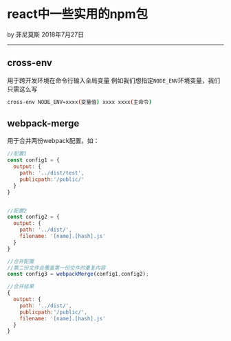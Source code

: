 

# react中一些实用的npm包

by 菲尼莫斯 2018年7月27日

---

## cross-env

用于跨开发环境在命令行输入全局变量
例如我们想指定```NODE_ENV```环境变量，我们只需这么写
```bash
cross-env NODE_ENV=xxxx(变量值) xxxx xxxx(主命令)
```

## webpack-merge

用于合并两份webpack配置，如：
```js
//配置1
const config1 = {
  output: {
    path: '../dist/test',
    publicpath:'/public/'
  }
}


//配置2
const config2 = {
  output: {
    path: '../dist/',
    filename: '[name].[hash].js'
  }
}

//合并配置
//第二份文件会覆盖第一份文件的重复内容
const config3 = webpackMerge(config1,config2);

//合并结果
{
  output: {
    path: '../dist/',
    publicpath:'/public/',
    filename: '[name].[hash].js'
  }
}

```


